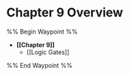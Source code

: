 # Chapter 9 Overview
%% Begin Waypoint %%
- **[[Chapter 9]]**
	- [[Logic Gates]]

%% End Waypoint %%
